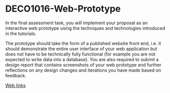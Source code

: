 # DECO1016-Web-Prototype

In the final assessment task, you will implement your proposal as an interactive web prototype using the techniques and technologies introduced in the tutorials.

The prototype should take the form of a published website front end, i.e. it should demonstrate the entire user interface of your web application but does not have to be technically fully functional (for example you are not expected to write data into a database). You are also required to submit a design report that contains screenshots of your web prototype and further reflections on any design changes and iterations you have made based on feedback.

[Web links](https://ashleyhoo.github.io/DECO1016_A4-Web-Prototype/)

